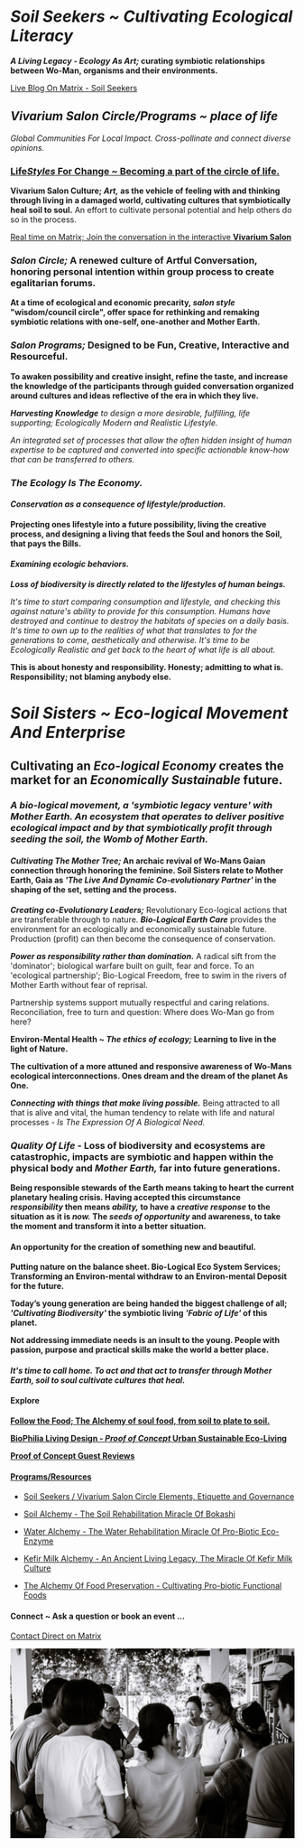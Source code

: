 # *Soil Seekers ~ Cultivating Ecological Literacy*

***A Living Legacy - Ecology As Art;* curating symbiotic relationships between Wo-Man, organisms and their environments.**

[Live Blog On Matrix - Soil Seekers](https://matrix.to/#/!EwezVvVjpxKVCMIuRM:matrix.org?via=matrix.org&via=kde.org&via=converser.eu)

## *Vivarium Salon Circle/Programs ~ place of life*
*Global Communities For Local Impact. Cross-pollinate and connect diverse opinions.*

### [Life*Styles* For Change ~ Becoming a part of the circle of life.](./lifeStylesForChange)

**Vivarium Salon Culture; *Art,* as the vehicle of feeling with and thinking through living in a damaged world, cultivating cultures that symbiotically heal soil to soul.** An effort to cultivate personal potential and help others do so in the process.

[Real time on Matrix; Join the conversation in the interactive **Vivarium Salon**](https://matrix.to/#/!LSpVaMCiYQehpJONFF:matrix.org?via=matrix.org&via=t2bot.io&via=stux.chat)

### *Salon Circle;* A renewed culture of Artful Conversation, honoring personal intention within group process to create egalitarian forums.

**At a time of ecological and economic precarity, *salon style* "wisdom/council circle", offer space for rethinking and remaking symbiotic relations with one-self, one-another and Mother Earth.**

### *Salon Programs;* Designed to be Fun, Creative, Interactive and Resourceful.

**To awaken possibility and creative insight, refine the taste, and increase the knowledge of the participants through guided conversation organized around cultures and ideas reflective of the era in which they live.**

***Harvesting Knowledge** to design a more desirable, fulfilling, life supporting; Ecologically Modern and Realistic Lifestyle.*

*An integrated set of processes that allow the often hidden insight of human expertise to be captured and converted into specific actionable know-how that can be transferred to others.*

### *The Ecology Is The Economy.*

#### *Conservation as a consequence of lifestyle/production.*

**Projecting ones lifestyle into a future possibility, living the creative process, and designing a living that feeds the Soul and honors the Soil, that pays the Bills.**

#### *Examining ecologic behaviors.*

***Loss of biodiversity is directly related to the lifestyles of human beings.***

*It's time to start comparing consumption and lifestyle, and checking this against nature's ability to provide for this consumption. Humans have destroyed and continue to destroy the habitats of species on a daily basis. It's time to own up to the realities of what that translates to for the generations to come, aesthetically and otherwise. It's time to be *Ecologically Realistic* and get back to the *heart* of what *life* is all about.* 

**This is about honesty and responsibility. Honesty; admitting to what is. Responsibility; not blaming anybody else.**

# *Soil Sisters ~ Eco-logical Movement And Enterprise*

## Cultivating an *Eco-logical Economy* creates the market for an *Economically Sustainable* future.

### *A bio-logical movement, a 'symbiotic legacy venture' with Mother Earth. An ecosystem that operates to deliver positive ecological impact and by that symbiotically profit through seeding the soil, the Womb of Mother Earth.*

#### *Cultivating The Mother Tree;* An archaic revival of Wo-Mans Gaian connection through honoring the feminine. Soil Sisters relate to Mother Earth, Gaia as *'The Live And Dynamic Co-evolutionary Partner'* in the shaping of the set, setting and the process.

***Creating co-Evolutionary Leaders;*** Revolutionary Eco-logical actions that are transferable through to nature. ***Bio-Logical Earth Care*** provides the environment for an ecologically and economically sustainable future. Production (profit) can then become the consequence of conservation.

***Power as responsibility rather than domination.*** A radical sift from the 'dominator'; biological warfare built on guilt, fear and force. To an 'ecological partnership'; Bio-Logical Freedom, free to swim in the rivers of Mother Earth without fear of reprisal.

Partnership systems support mutually respectful and caring relations. Reconciliation, free to turn and question: Where does Wo-Man go from here?

**Environ-Mental Health ~ *The ethics of ecology;* Learning to live in the light of Nature.**

**The cultivation of a more attuned and responsive awareness of Wo-Mans ecological interconnections. Ones dream and the dream of the planet As One.**

***Connecting with things that make living possible.*** Being attracted to all that is alive and vital, the human tendency to relate with life and natural processes - *Is The Expression Of A Biological Need.*

### *Quality Of Life* - Loss of biodiversity and ecosystems are catastrophic, impacts are symbiotic and happen within the physical body and *Mother Earth,* far into future generations.

**Being responsible stewards of the Earth means taking to heart the current planetary healing crisis. Having accepted this circumstance *responsibility* then means *ability,* to have a *creative response* to the situation as it is *now.* The *seeds of opportunity* and awareness, to take the moment and transform it into a better situation.**

#### An opportunity for the creation of something new and beautiful.

**Putting nature on the balance sheet. Bio-Logical Eco System Services; Transforming an Environ-mental withdraw to an Environ-mental Deposit for the future.**

**Today’s young generation are being handed the biggest challenge of all; *'Cultivating Biodiversity'* the symbiotic living *'Fabric of Life'* of this planet.**

**Not addressing immediate needs is an insult to the young. People with passion, purpose and practical skills make the world a better place.** 

#### *It's time to call home. To act and that act to transfer through Mother Earth, soil to soul cultivate cultures that heal.*

#### Explore

[**Follow the Food; The Alchemy of soul food, from soil to plate to soil.**](./soulFood/followTheFood.md)

[**BioPhilia Living Design - *Proof of Concept* Urban Sustainable Eco-Living**](./bioPhiliaLivingDesignProofOfConcept/creativeEcoLivingProofOfConcept.md)

[**Proof of Concept Guest Reviews**](./bioPhiliaLivingDesignProofOfConcept/proofOfConceptReviews.md)

#### [Programs/Resources](./lifeStylesForChange)

- [Soil Seekers / Vivarium Salon Circle Elements, Etiquette and Governance](./lifeStylesForChange/vivariumSalonCircleElements.md)

- [Soil Alchemy - The Soil Rehabilitation Miracle Of Bokashi](./lifeStylesForChange/soilAlchemy.md)

- [Water Alchemy - The Water Rehabilitation Miracle Of Pro-Biotic Eco-Enzyme](./lifeStylesForChange/waterAlchemy.md)

- [Kefir Milk Alchemy - An Ancient Living Legacy, The Miracle Of Kefir Milk Culture](./lifeStylesForChange/kefirMilkAlchemy.md)

- [The Alchemy Of Food Preservation - Cultivating Pro-biotic Functional Foods](./lifeStylesForChange/lactoFermentbBasicMethod.md)

#### Connect ~ Ask a question or book an event ...
[Contact Direct on Matrix](https://matrix.to/#/!ibYXXCkubbZiWtkmhX:matrix.org?via=matrix.org)

![Bokashi Program](./eventGallery/bokashiProgram_web.jpg)
